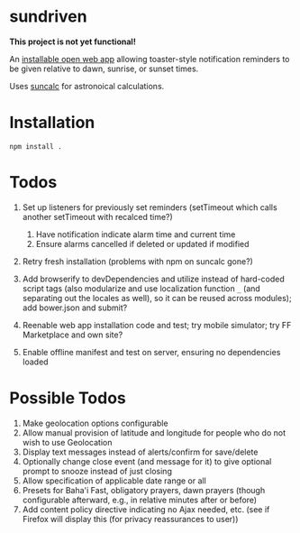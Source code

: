 # sundriven

**This project is not yet functional!**

An [installable open web app](https://developer.mozilla.org/en-US/Apps)
allowing toaster-style notification reminders to be given relative to
dawn, sunrise, or sunset times.

Uses [suncalc](https://github.com/mourner/suncalc) for astronoical
calculations.

# Installation
```
npm install .
```

# Todos
1. Set up listeners for previously set reminders (setTimeout which calls another setTimeout with recalced time?)
    1. Have notification indicate alarm time and current time
    1. Ensure alarms cancelled if deleted or updated if modified
1. Retry fresh installation (problems with npm on suncalc gone?)

1. Add browserify to devDependencies and utilize instead of hard-coded script tags (also modularize and use localization function `_` (and separating out the locales as well), so it can be reused across modules); add bower.json and submit?
1. Reenable web app installation code and test; try mobile simulator; try FF Marketplace and own site?
1. Enable offline manifest and test on server, ensuring no dependencies loaded

# Possible Todos
1. Make geolocation options configurable
1. Allow manual provision of latitude and longitude for people who do not wish to use Geolocation
1. Display text messages instead of alerts/confirm for save/delete
1. Optionally change close event (and message for it) to give optional prompt to snooze instead of just closing
1. Allow specification of applicable date range or all
1. Presets for Baha'i Fast, obligatory prayers, dawn prayers (though configurable afterward, e.g., in relative minutes after or before)
1. Add content policy directive indicating no Ajax needed, etc. (see if Firefox will display this (for privacy reassurances to user))
